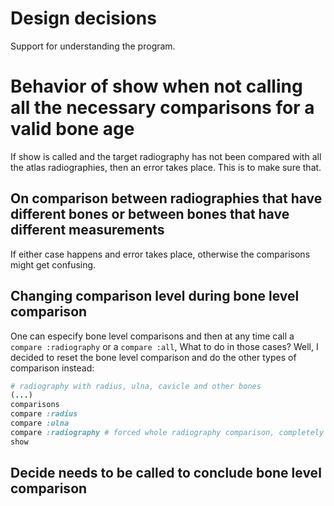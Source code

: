 # Design decisions

Support for understanding the program.

# Behavior of show when not calling all the necessary comparisons for a valid bone age

If show is called and the target radiography has not been compared with all the atlas radiographies, then an error takes place. This is to make sure that.

## On comparison between radiographies that have different bones or between bones that have different measurements

If either case happens and error takes place, otherwise the comparisons might get confusing.

## Changing comparison level during bone level comparison

One can especify bone level comparisons and then at any time call a <code>compare :radiography</code> or a <code>compare :all</code>, What to do in those cases? Well, I decided to reset the bone level comparison and do the other types of comparison instead:

```ruby
# radiography with radius, ulna, cavicle and other bones
(...)
comparisons
compare :radius
compare :ulna
compare :radiography # forced whole radiography comparison, completely substitutes current bone level comparison
show
```

## Decide needs to be called to conclude bone level comparison
